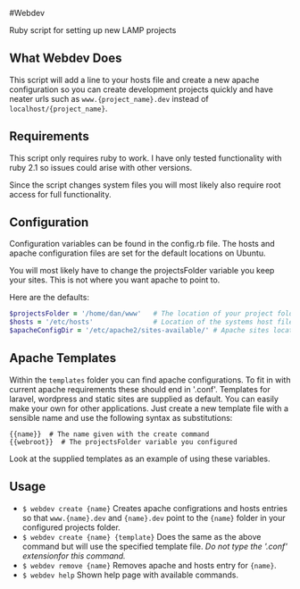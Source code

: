 #Webdev

Ruby script for setting up new LAMP projects

## What Webdev Does

This script will add a line to your hosts file and create a new apache configuration so you can create development projects quickly and have neater urls such as `www.{project_name}.dev` instead of `localhost/{project_name}`.

## Requirements

This script only requires ruby to work. I have only tested functionality with ruby 2.1 so issues could arise with other versions.

Since the script changes system files you will most likely also require root access for full functionality.

## Configuration

Configuration variables can be found in the config.rb file. The hosts and apache configuration files are set for the default locations on Ubuntu. 

You will most likely have to change the projectsFolder variable you keep your sites. This is not where you want apache to point to.

Here are the defaults:

``` ruby
$projectsFolder = '/home/dan/www'	# The location of your project folders
$hosts = '/etc/hosts'				# Location of the systems host file
$apacheConfigDir = '/etc/apache2/sites-available/' # Apache sites location
```
## Apache Templates

Within the `templates` folder you can find apache configurations. To fit in with current apache requirements these should end in '.conf'. Templates for laravel, wordpress and static sites are supplied as default. You can easily make your own for other applications. Just create a new template file with a sensible name and use the following syntax as substitutions:

```
{{name}}  # The name given with the create command
{{webroot}}  # The projectsFolder variable you configured
```

Look at the supplied templates as an example of using these variables.

## Usage

* `$ webdev create {name}` Creates apache configrations and hosts entries so that `www.{name}.dev` and `{name}.dev` point to the `{name}` folder in your configured projects folder.
*  `$ webdev create {name} {template}` Does the same as the above command but will use the specified template file. *Do not type the '.conf' extensionfor this command.*
*  `$ webdev remove {name}` Removes apache and hosts entry for `{name}`.
*  `$ webdev help` Shown help page with available commands.
